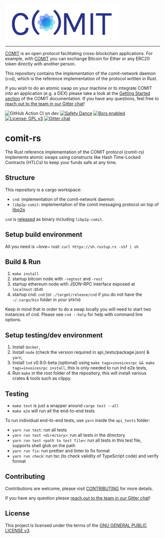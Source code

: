 <a href="https://comit.network">
<img src="logo.svg" height="120px" alt="COMIT logo" />
</a>

---

[COMIT](https://comit.network) is an open protocol facilitating cross-blockchain applications.
For example, with [COMIT](https://comit.network) you can exchange Bitcoin for Ether or any ERC20 token directly with another person.

This repository contains the implementation of the comit-network daemon (`cnd`), which is the reference implementation of the protocol written in Rust. 

If you wish to do an atomic swap on your machine or to integrate COMIT into an application (e.g. a DEX) please take a look at the [Getting Started section](https://comit.network/docs/getting-started/create-comit-app/) of the COMIT documentation.
If you have any questions, feel free to [reach out to the team in our Gitter chat](https://gitter.im/comit-network/community)!

![GitHub Action CI on dev](https://github.com/comit-network/comit-rs/workflows/ci/badge.svg?branch=dev)
[![Safety Dance](https://img.shields.io/badge/unsafe-forbidden-success.svg)](https://github.com/rust-secure-code/safety-dance/)
[![Bors enabled](https://bors.tech/images/badge_small.svg)](https://app.bors.tech/repositories/20717)
[![License: GPL v3](https://img.shields.io/badge/License-GPLv3-blue.svg)](https://www.gnu.org/licenses/gpl-3.0)
[![Gitter chat](https://badges.gitter.im/gitterHQ/gitter.png)](https://gitter.im/comit-network/community)

# comit-rs

The Rust reference implementation of the COMIT protocol (comit-rs) implements atomic swaps using constructs like Hash Time-Locked Contracts (HTLCs) to keep your funds safe at any time.

## Structure

This repository is a cargo workspace:

- `cnd`: implementation of the comit-network daemon
- `libp2p-comit`: implementation of the comit messaging protocol on top of [libp2p](https://github.com/libp2p/rust-libp2p)

`cnd` is [released](https://github.com/comit-network/comit-rs/releases) as binary including `libp2p-comit`.

## Setup build environment

All you need is ~love~ rust: `curl https://sh.rustup.rs -sSf | sh` 

## Build & Run

1. `make install`
2. startup bitcoin node with `-regtest` and `-rest`
3. startup ethereum node with JSON-RPC interface exposed at `localhost:8545`
4. startup cnd: `cnd` (or `./target/release/cnd` if you do not have the `~/.cargo/bin` folder in your `$PATH`)

Keep in mind that in order to do a swap locally you will need to start two instances of cnd.
Please see `cnd --help` for help with command line options.

## Setup testing/dev environment

1. Install `docker`,
2. Install `node` (check the version required in api_tests/package.json) & `yarn`,
3. Install `lnd` v0.9.0-beta (optional) using `make tags=invoicesrpc && make tags=invoicesrpc install`, this is only needed to run lnd e2e tests,
4. Run `make` in the root folder of the repository, this will install various crates & tools such as clippy.
   
## Testing

- `make test` is just a wrapper around `cargo test --all`
- `make e2e` will run all the end-to-end tests

To run individual end-to-end tests, use `yarn` inside the `api_tests` folder:
- `yarn run test`: run all tests
- `yarn run test <directory>`: run all tests in the directory
- `yarn run test <path to test file>`: run all tests in this test file, supports shell glob on the path
- `yarn run fix`: run prettier and linter to fix format
- `yarn run check`: run tsc (to check validity of TypeScript code) and verify format

## Contributing

Contributions are welcome, please visit [CONTRIBUTING](CONTRIBUTING.md) for more details.

If you have any question please [reach out to the team in our Gitter chat](https://gitter.im/comit-network/community)!

## License

This project is licensed under the terms of the [GNU GENERAL PUBLIC LICENSE v3](LICENSE.md).
